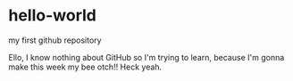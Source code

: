 # hello-world
my first github repository

Ello,
I know nothing about GitHub so I'm trying to learn,
because I'm gonna make this week my bee otch!! Heck yeah.
